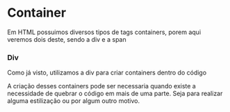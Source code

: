 <h1>Container</h1>

<p>Em HTML possuimos diversos tipos de tags containers, porem aqui veremos dois deste, sendo a div e a span </p>

<h3>Div</h3>

<p>Como já visto, utilizamos a div para criar containers dentro do código</p>
<p>A criação desses containers pode ser necessaria quando existe a necessidade de quebrar o código em mais de uma parte. Seja para realizar alguma estilização ou por algum outro motivo.</p>
